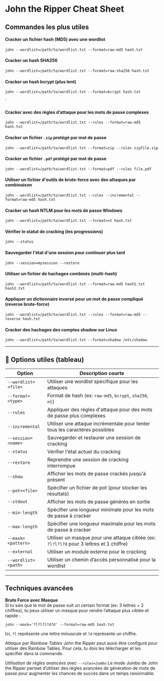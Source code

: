 # John the Ripper Cheat Sheet 

##  Commandes les plus utiles

####  Cracker un fichier hash (MD5) avec une wordlist
```
john --wordlist=/path/to/wordlist.txt --format=raw-md5 hash.txt
```

####  Cracker un hash SHA256
```
john --wordlist=/path/to/wordlist.txt --format=raw-sha256 hash.txt
```

####  Cracker un hash bcrypt (plus lent)
```
john --wordlist=/path/to/wordlist.txt --format=bcrypt hash.txt
```
`
####  Cracker avec des règles d’attaque pour les mots de passe complexes
```
john --wordlist=/path/to/wordlist.txt --rules --format=raw-md5 hash.txt
```

#### Cracker un fichier `.zip` protégé par mot de passe
```
john --wordlist=/path/to/wordlist.txt --format=zip --rules zipfile.zip
```

#### Cracker un fichier `.pdf` protégé par mot de passe
```
john --wordlist=/path/to/wordlist.txt --format=pdf --rules file.pdf
```

#### Utiliser un fichier d'outils de brute-force avec des attaques par combinaison
```
john --wordlist=/path/to/wordlist.txt --rules --incremental --format=raw-md5 hash.txt
```

#### Cracker un hash NTLM pour les mots de passe Windows
```
john --wordlist=/path/to/wordlist.txt --format=nt hash.txt
```

#### Vérifier le statut de cracking (les progressions)
```
john --status
```

####  Sauvegarder l'état d'une session pour continuer plus tard
```
john --session=mysession --restore
```

#### Utiliser un fichier de hachages combinés (multi-hash)
```
john --wordlist=/path/to/wordlist.txt --format=raw-md5 hash1.txt hash2.txt
```

#### Appliquer un dictionnaire inversé pour un mot de passe compliqué (reverse brute-force)
```
john --wordlist=/path/to/wordlist.txt --rules --format=raw-md5 --reverse hash.txt
```

#### Cracker des hachages des comptes **shadow** sur Linux
```
john --wordlist=/path/to/wordlist.txt --format=shadow /etc/shadow
```

---

## 🧩 Options utiles (tableau)

|Option|Description courte|
|---|---|
|`--wordlist=<file>`|Utiliser une wordlist spécifique pour les attaques|
|`--format=<type>`|Format de hash (ex: `raw-md5`, `bcrypt`, `sha256`, `nt`)|
|`--rules`|Appliquer des règles d'attaque pour des mots de passe plus complexes|
|`--incremental`|Utiliser une attaque incrémentale pour tenter tous les caractères possibles|
|`--session=<name>`|Sauvegarder et restaurer une session de cracking|
|`--status`|Vérifier l'état actuel du cracking|
|`--restore`|Reprendre une session de cracking interrompue|
|`--show`|Afficher les mots de passe crackés jusqu'à présent|
|`--pot=<file>`|Spécifier un fichier de pot (pour stocker les résultats)|
|`--stdout`|Afficher les mots de passe générés en sortie|
|`--min-length`|Spécifier une longueur minimale pour les mots de passe à cracker|
|`--max-length`|Spécifier une longueur maximale pour les mots de passe à cracker|
|`--mask=<pattern>`|Utiliser un masque pour une attaque ciblée (ex: `?l?l?l?d` pour 3 lettres et 1 chiffre)|
|`--external`|Utiliser un module externe pour le cracking|
|`--wordlist=<path>`|Utiliser un chemin d’accès personnalisé pour la wordlist|

---

##  Techniques avancées

 **Brute Force avec Masque**  
Si tu sais que le mot de passe suit un certain format (ex: 3 lettres + 2 chiffres), tu peux utiliser un masque pour rendre l’attaque plus ciblée et rapide :
```
john --mask='?l?l?l?d?d' --format=raw-md5 hash.txt
```

Ici, `?l` représente une lettre minuscule et `?d` représente un chiffre.

 *Attaque par Rainbow Tables* 
John the Ripper peut aussi être configuré pour utiliser des Rainbow Tables. Pour cela, tu dois les télécharger et les spécifier dans la commande.

*Utilisation de règles avancées avec `--rules=Jumbo`*
Le mode Jumbo de John the Ripper permet d’utiliser des règles avancées de génération de mots de passe pour augmenter les chances de succès dans un temps raisonnable.